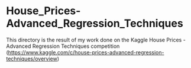 # House_Prices-Advanced_Regression_Techniques
This directory is the result of my work done on the Kaggle House Prices - Advanced Regression Techniques competition (https://www.kaggle.com/c/house-prices-advanced-regression-techniques/overview)
